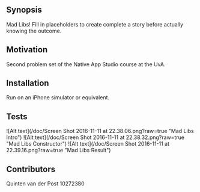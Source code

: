 ## Synopsis

Mad Libs! Fill in placeholders to create complete a story before actually knowing the outcome.

## Motivation

Second problem set of the Native App Studio course at the UvA.

## Installation

Run on an iPhone simulator or equivalent.


## Tests
![Alt text](/doc/Screen Shot 2016-11-11 at 22.38.06.png?raw=true "Mad Libs Intro")
![Alt text](/doc/Screen Shot 2016-11-11 at 22.38.32.png?raw=true "Mad Libs Constructor")
![Alt text](/doc/Screen Shot 2016-11-11 at 22.39.16.png?raw=true "Mad Libs Result")



## Contributors

Quinten van der Post
10272380


